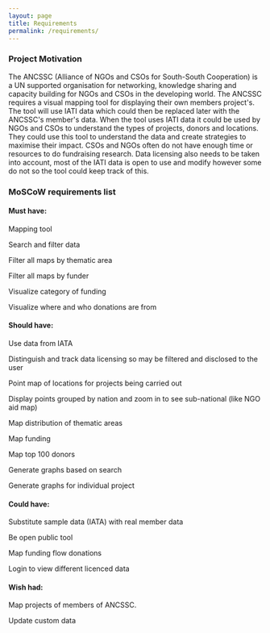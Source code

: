 ```yaml
---
layout: page
title: Requirements
permalink: /requirements/
---
```


### Project Motivation

The ANCSSC (Alliance of NGOs and CSOs for South-South Cooperation) is a UN supported organisation for networking, knowledge sharing and capacity building for NGOs and CSOs in the developing world. The ANCSSC requires a visual mapping tool for displaying their own members project's. The tool will use IATI data which could then be replaced later with the ANCSSC's member's data. When the tool uses IATI data it could be used by NGOs and CSOs to understand the types of projects, donors and locations. They could use this tool to understand the data and create strategies to maximise their impact. CSOs and NGOs often do not have enough time or resources to do fundraising research. 
Data licensing also needs to be taken into account, most of the IATI data is open to use and modify however some do not so the tool could keep track of this.

### MoSCoW requirements list

#### Must have:

Mapping tool

Search and filter data

Filter all maps by thematic area

Filter all maps by funder

Visualize category of funding

Visualize where and who donations are from

#### Should have:

Use data from IATA

Distinguish and track data licensing so may be filtered and disclosed to the user

Point map of locations for projects being carried out

Display points grouped by nation and zoom in to see sub-national (like NGO aid map)

Map distribution of thematic areas

Map funding

Map top 100 donors

Generate graphs based on search

Generate graphs for individual project

#### Could have:

Substitute sample data (IATA) with real member data

Be open public tool

Map funding flow donations

Login to view different licenced data

#### Wish had:

Map projects of members of ANCSSC.

Update custom data